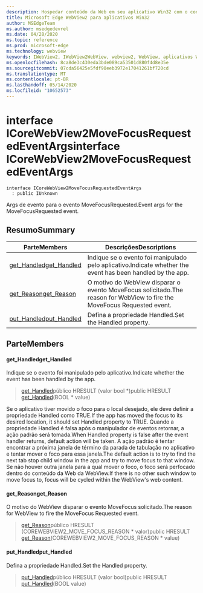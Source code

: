 ```yaml
---
description: Hospedar conteúdo da Web em seu aplicativo Win32 com o controle WebView2 do Microsoft Edge
title: Microsoft Edge WebView2 para aplicativos Win32
author: MSEdgeTeam
ms.author: msedgedevrel
ms.date: 04/28/2020
ms.topic: reference
ms.prod: microsoft-edge
ms.technology: webview
keywords: IWebView2, IWebView2WebView, webview2, WebView, aplicativos Win32, Win32, Edge, ICoreWebView2, ICoreWebView2Controller, controle do navegador, HTML Edge
ms.openlocfilehash: 8ca8de3c430eda3bde089ca53501d880f4d8e35e
ms.sourcegitcommit: 07cda56425e5fdf90eeb3972e17041261bf720cd
ms.translationtype: MT
ms.contentlocale: pt-BR
ms.lasthandoff: 05/14/2020
ms.locfileid: "10652573"
---
```

# <span data-ttu-id="1b20b-104">interface ICoreWebView2MoveFocusRequestedEventArgs</span><span class="sxs-lookup"><span data-stu-id="1b20b-104">interface ICoreWebView2MoveFocusRequestedEventArgs</span></span> 

```
interface ICoreWebView2MoveFocusRequestedEventArgs
  : public IUnknown
```

<span data-ttu-id="1b20b-105">Args de evento para o evento MoveFocusRequested.</span><span class="sxs-lookup"><span data-stu-id="1b20b-105">Event args for the MoveFocusRequested event.</span></span>

## <span data-ttu-id="1b20b-106">Resumo</span><span class="sxs-lookup"><span data-stu-id="1b20b-106">Summary</span></span>

 <span data-ttu-id="1b20b-107">Parte</span><span class="sxs-lookup"><span data-stu-id="1b20b-107">Members</span></span>                        | <span data-ttu-id="1b20b-108">Descrições</span><span class="sxs-lookup"><span data-stu-id="1b20b-108">Descriptions</span></span>
--------------------------------|---------------------------------------------
[<span data-ttu-id="1b20b-109">get_Handled</span><span class="sxs-lookup"><span data-stu-id="1b20b-109">get_Handled</span></span>](#get_handled) | <span data-ttu-id="1b20b-110">Indique se o evento foi manipulado pelo aplicativo.</span><span class="sxs-lookup"><span data-stu-id="1b20b-110">Indicate whether the event has been handled by the app.</span></span>
[<span data-ttu-id="1b20b-111">get_Reason</span><span class="sxs-lookup"><span data-stu-id="1b20b-111">get_Reason</span></span>](#get_reason) | <span data-ttu-id="1b20b-112">O motivo do WebView disparar o evento MoveFocus solicitado.</span><span class="sxs-lookup"><span data-stu-id="1b20b-112">The reason for WebView to fire the MoveFocus Requested event.</span></span>
[<span data-ttu-id="1b20b-113">put_Handled</span><span class="sxs-lookup"><span data-stu-id="1b20b-113">put_Handled</span></span>](#put_handled) | <span data-ttu-id="1b20b-114">Defina a propriedade Handled.</span><span class="sxs-lookup"><span data-stu-id="1b20b-114">Set the Handled property.</span></span>

## <span data-ttu-id="1b20b-115">Parte</span><span class="sxs-lookup"><span data-stu-id="1b20b-115">Members</span></span>

#### <span data-ttu-id="1b20b-116">get_Handled</span><span class="sxs-lookup"><span data-stu-id="1b20b-116">get_Handled</span></span> 

<span data-ttu-id="1b20b-117">Indique se o evento foi manipulado pelo aplicativo.</span><span class="sxs-lookup"><span data-stu-id="1b20b-117">Indicate whether the event has been handled by the app.</span></span>

> <span data-ttu-id="1b20b-118">[get_Handled](#get_handled)público HRESULT (valor bool \*)</span><span class="sxs-lookup"><span data-stu-id="1b20b-118">public HRESULT [get_Handled](#get_handled)(BOOL \* value)</span></span>

<span data-ttu-id="1b20b-119">Se o aplicativo tiver movido o foco para o local desejado, ele deve definir a propriedade Handled como TRUE.</span><span class="sxs-lookup"><span data-stu-id="1b20b-119">If the app has moved the focus to its desired location, it should set Handled property to TRUE.</span></span> <span data-ttu-id="1b20b-120">Quando a propriedade Handled é falsa após o manipulador de eventos retornar, a ação padrão será tomada.</span><span class="sxs-lookup"><span data-stu-id="1b20b-120">When Handled property is false after the event handler returns, default action will be taken.</span></span> <span data-ttu-id="1b20b-121">A ação padrão é tentar encontrar a próxima janela de término da parada de tabulação no aplicativo e tentar mover o foco para essa janela.</span><span class="sxs-lookup"><span data-stu-id="1b20b-121">The default action is to try to find the next tab stop child window in the app and try to move focus to that window.</span></span> <span data-ttu-id="1b20b-122">Se não houver outra janela para a qual mover o foco, o foco será perfocado dentro do conteúdo da Web da WebView.</span><span class="sxs-lookup"><span data-stu-id="1b20b-122">If there is no other such window to move focus to, focus will be cycled within the WebView's web content.</span></span>

#### <span data-ttu-id="1b20b-123">get_Reason</span><span class="sxs-lookup"><span data-stu-id="1b20b-123">get_Reason</span></span> 

<span data-ttu-id="1b20b-124">O motivo do WebView disparar o evento MoveFocus solicitado.</span><span class="sxs-lookup"><span data-stu-id="1b20b-124">The reason for WebView to fire the MoveFocus Requested event.</span></span>

> <span data-ttu-id="1b20b-125">[get_Reason](#get_reason)público HRESULT (COREWEBVIEW2_MOVE_FOCUS_REASON \* valor)</span><span class="sxs-lookup"><span data-stu-id="1b20b-125">public HRESULT [get_Reason](#get_reason)(COREWEBVIEW2_MOVE_FOCUS_REASON \* value)</span></span>

#### <span data-ttu-id="1b20b-126">put_Handled</span><span class="sxs-lookup"><span data-stu-id="1b20b-126">put_Handled</span></span> 

<span data-ttu-id="1b20b-127">Defina a propriedade Handled.</span><span class="sxs-lookup"><span data-stu-id="1b20b-127">Set the Handled property.</span></span>

> <span data-ttu-id="1b20b-128">[put_Handled](#put_handled)público HRESULT (valor bool)</span><span class="sxs-lookup"><span data-stu-id="1b20b-128">public HRESULT [put_Handled](#put_handled)(BOOL value)</span></span>

